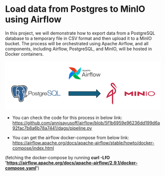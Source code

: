 # Load data from Postgres to MinIO using Airflow

In this project, we will demonstrate how to export data from a PostgreSQL database to a temporary file in CSV format and then upload it to a MinIO bucket. The process will be orchestrated using Apache Airflow, and all components, including Airflow, PostgreSQL, and MinIO, will be hosted in Docker containers.

![alt text](https://github.com/annisayusoff/airflow/blob/efccd5e376c1a0da1620fc980dbd4d0b187f75cd/data%20flow.png?raw=true)

- You can check the code for this process in below link:
https://github.com/annisayusoff/airflow/blob/5f1b6959e96236dd199d6a92fac7b8a6b78a7441/dags/pipeline.py

- You can get the airflow docker-compose from below link:
https://airflow.apache.org/docs/apache-airflow/stable/howto/docker-compose/index.html

(fetching the docker-compose by running **curl -LfO 'https://airflow.apache.org/docs/apache-airflow/2.9.1/docker-compose.yaml'**)
